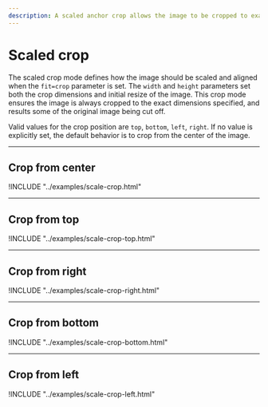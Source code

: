 ```yaml
---
description: A scaled anchor crop allows the image to be cropped to exact dimensions from a set location, whilst cutting off some of the original image.
---
```

# Scaled crop

The scaled crop mode defines how the image should be scaled and aligned when the `fit=crop` parameter is set. The `width` and `height` parameters set both the crop dimensions and initial resize of the image. This crop mode ensures the image is always cropped to the exact dimensions specified, and results some of the original image being cut off.

Valid values for the crop position are `top`, `bottom`, `left`, `right`. If no value is explicitly set, the default behavior is to crop from the center of the image.


---

## Crop from center

!INCLUDE "../examples/scale-crop.html"

---

## Crop from top

!INCLUDE "../examples/scale-crop-top.html"

---

## Crop from right

!INCLUDE "../examples/scale-crop-right.html"

---

## Crop from bottom

!INCLUDE "../examples/scale-crop-bottom.html"

---

## Crop from left

!INCLUDE "../examples/scale-crop-left.html"